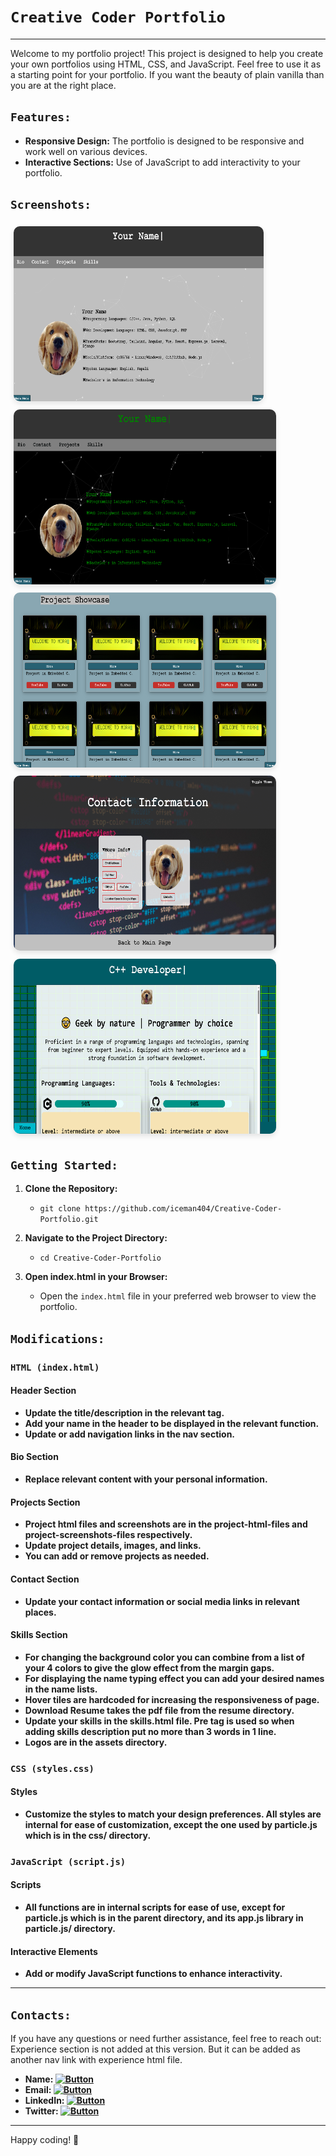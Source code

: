 # `Creative Coder Portfolio`
---
Welcome to my portfolio project! This project is designed to help you create your own portfolios using HTML, CSS, and JavaScript. Feel free to use it as a starting point for your portfolio.
If you want the beauty of plain vanilla than you are at the right place.

## `Features:`

- **Responsive Design:** The portfolio is designed to be responsive and work well on various devices.
- **Interactive Sections:** Use of JavaScript to add interactivity to your portfolio.

## `Screenshots:`
<span>
<img src="./screenshots/0.png" width="400" height="280" style="border-radius: 10px; box-shadow: 0 4px 8px rgba(0, 0, 0, 0.1); margin: 5px;">
<img src="./screenshots/1.png" width="420" height="280" style="border-radius: 10px; box-shadow: 0 4px 8px rgba(0, 0, 0, 0.1); margin: 5px;">
<img src="./screenshots/2.png" width="420" height="280" style="border-radius: 10px; box-shadow: 0 4px 8px rgba(0, 0, 0, 0.1); margin: 5px;">
<img src="./screenshots/3.png" width="420" height="280" style="border-radius: 10px; box-shadow: 0 4px 8px rgba(0, 0, 0, 0.1); margin: 5px;">
<img src="./screenshots/4.png" width="420" height="280" style="border-radius: 10px; box-shadow: 0 4px 8px rgba(0, 0, 0, 0.1); margin: 5px;">
</span>

## `Getting Started:`

1. **Clone the Repository:**
   - `git clone https://github.com/iceman404/Creative-Coder-Portfolio.git`
   
2. **Navigate to the Project Directory:**
   - `cd Creative-Coder-Portfolio`
   
3. **Open index.html in your Browser:**
   - Open the `index.html` file in your preferred web browser to view the portfolio.


## `Modifications:`

### `HTML (index.html)`

#### Header Section
   - **Update the title/description in the relevant tag.**
   - **Add your name in the header to be displayed in the relevant function.**
   - **Update or add navigation links in the nav section.**

#### Bio Section
   - **Replace relevant content with your personal information.**

#### Projects Section
   - **Project html files and screenshots are in the project-html-files and project-screenshots-files respectively.**
   - **Update project details, images, and links.**
   - **You can add or remove projects as needed.**

#### Contact Section
   - **Update your contact information or social media links in relevant places.**

#### Skills Section
   - **For changing the background color you can combine from a list of your 4 colors to give the glow effect from the margin gaps.**
   - **For displaying the name typing effect you can add your desired names in the name lists.**
   - **Hover tiles are hardcoded for increasing the responsiveness of page.**
   - **Download Resume takes the pdf file from the resume directory.**
   - **Update your skills in the skills.html file. Pre tag is used so when adding skills description put no more than 3 words in 1 line.**
   - **Logos are in the assets directory.**

### `CSS (styles.css)`


#### Styles
   - **Customize the styles to match your design preferences. All styles are internal for ease of customization, except the one used by particle.js which is in the css/ directory.**


### `JavaScript (script.js)`


#### Scripts
   - **All functions are in internal scripts for ease of use, except for particle.js which is in the parent directory, and its app.js library in particle.js/ directory.**

#### Interactive Elements
   - **Add or modify JavaScript functions to enhance interactivity.**

---
## `Contacts:`


If you have any questions or need further assistance, feel free to reach out:
   Experience section is not added at this version. But it can be added as another nav link with experience html file.

- **Name: [![Button](https://img.shields.io/badge/John-Subba-008491)](https://github.com/iceman404/iceman404/blob/main/AboutMe.md)**
- **Email: [![Button](https://img.shields.io/badge/johnsubba404@gmail.com-09C4D0)](https://mail.google.com/mail/?view=cm&to=johnsubba404@gmail.com)**
- **LinkedIn: [![Button](https://img.shields.io/badge/Linked-In-blue)](https://www.linkedin.com/in/john-subba-ic3man404/)**
- **Twitter: [![Button](https://img.shields.io/badge/Twitter-blue)](https://twitter.com/ic3man404)**

---

Happy coding! 🚀

